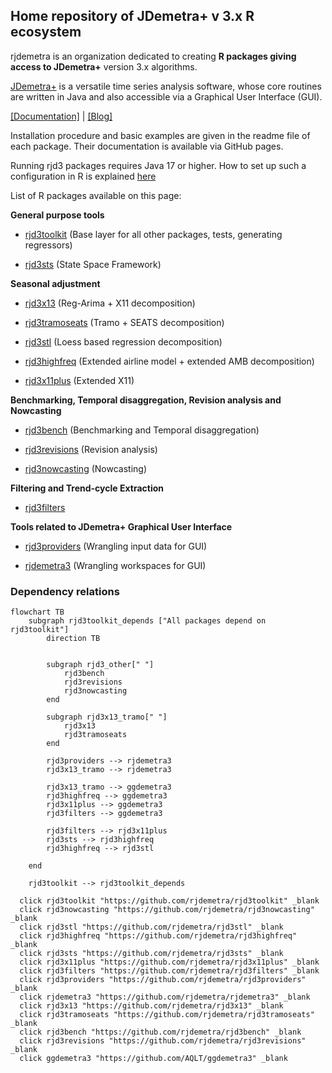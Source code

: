 ## Home repository of JDemetra+ v 3.x R ecosystem
<!--

**Here are some ideas to get you started:**

🙋‍♀️ A short introduction - what is your organization all about?
🌈 Contribution guidelines - how can the community get involved?
👩‍💻 Useful resources - where can the community find your docs? Is there anything else the community should know?
🍿 Fun facts - what does your team eat for breakfast?
🧙 Remember, you can do mighty things with the power of [Markdown](https://docs.github.com/github/writing-on-github/getting-started-with-writing-and-formatting-on-github/basic-writing-and-formatting-syntax)
-->

rjdemetra is an organization dedicated to creating **R packages giving access to JDemetra+** version 3.x algorithms. 

[JDemetra+](https://github.com/jdemetra) is a versatile time series analysis software, whose core routines are written in Java and also accessible via a Graphical User Interface (GUI).

[[Documentation]](https://jdemetra-new-documentation.netlify.app/) | [[Blog]](https://jdemetra-universe-blog.netlify.app/)

Installation procedure and basic examples are given in the readme file of each package. Their documentation is available via GitHub pages.

Running rjd3 packages requires Java 17 or higher. How to set up such a configuration in R is explained [here](https://jdemetra-new-documentation.netlify.app/#installing-the-software) 

List of R packages available on this page: 

**General purpose tools**

- [rjd3toolkit](https://github.com/rjdemetra/rjd3toolkit) (Base layer for all other packages,
tests, generating regressors)

- [rjd3sts](https://github.com/rjdemetra/rjd3sts) (State Space Framework)

**Seasonal adjustment**

- [rjd3x13](https://github.com/rjdemetra/rjd3x13) (Reg-Arima + X11 decomposition)

- [rjd3tramoseats](https://github.com/rjdemetra/rjd3tramoseats) (Tramo + SEATS decomposition)

- [rjd3stl](https://github.com/rjdemetra/rjd3stl) (Loess based regression decomposition)

- [rjd3highfreq](https://github.com/rjdemetra/rjd3highfreq) (Extended airline model + extended AMB decomposition)

- [rjd3x11plus](https://github.com/rjdemetra/rjd3x11plus) (Extended X11)
    
**Benchmarking, Temporal disaggregation, Revision analysis and Nowcasting**

- [rjd3bench](https://github.com/rjdemetra/rjd3bench) (Benchmarking and Temporal disaggregation)

- [rjd3revisions](https://github.com/rjdemetra/rjd3revisions) (Revision analysis)

- [rjd3nowcasting](https://github.com/rjdemetra/rjd3nowcasting) (Nowcasting)
    
**Filtering and Trend-cycle Extraction**

- [rjd3filters](https://github.com/rjdemetra/rjd3filters)
    
**Tools related to JDemetra+ Graphical User Interface**

- [rjd3providers](https://github.com/rjdemetra/rjd3providers) (Wrangling input data for GUI)

- [rjdemetra3](https://github.com/rjdemetra/rjdemetra3) (Wrangling workspaces for GUI)


### Dependency relations 

```mermaid
flowchart TB
    subgraph rjd3toolkit_depends ["All packages depend on rjd3toolkit"]
        direction TB


        subgraph rjd3_other[" "]
            rjd3bench
            rjd3revisions
            rjd3nowcasting
        end
        
        subgraph rjd3x13_tramo[" "]
            rjd3x13
            rjd3tramoseats
        end

        rjd3providers --> rjdemetra3
        rjd3x13_tramo --> rjdemetra3

        rjd3x13_tramo --> ggdemetra3
        rjd3highfreq --> ggdemetra3
        rjd3x11plus --> ggdemetra3
        rjd3filters --> ggdemetra3
        
        rjd3filters --> rjd3x11plus
        rjd3sts --> rjd3highfreq
        rjd3highfreq --> rjd3stl

    end

    rjd3toolkit --> rjd3toolkit_depends

  click rjd3toolkit "https://github.com/rjdemetra/rjd3toolkit" _blank
  click rjd3nowcasting "https://github.com/rjdemetra/rjd3nowcasting" _blank
  click rjd3stl "https://github.com/rjdemetra/rjd3stl" _blank
  click rjd3highfreq "https://github.com/rjdemetra/rjd3highfreq" _blank
  click rjd3sts "https://github.com/rjdemetra/rjd3sts" _blank
  click rjd3x11plus "https://github.com/rjdemetra/rjd3x11plus" _blank
  click rjd3filters "https://github.com/rjdemetra/rjd3filters" _blank
  click rjd3providers "https://github.com/rjdemetra/rjd3providers" _blank
  click rjdemetra3 "https://github.com/rjdemetra/rjdemetra3" _blank
  click rjd3x13 "https://github.com/rjdemetra/rjd3x13" _blank
  click rjd3tramoseats "https://github.com/rjdemetra/rjd3tramoseats" _blank
  click rjd3bench "https://github.com/rjdemetra/rjd3bench" _blank
  click rjd3revisions "https://github.com/rjdemetra/rjd3revisions" _blank
  click ggdemetra3 "https://github.com/AQLT/ggdemetra3" _blank
```
